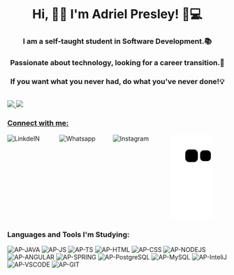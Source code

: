 <h1 align="center">Hi, 🤜🤛 I'm Adriel Presley! 🧑💻</h1>
<h3 align="center">I am a self-taught student in Software Development.📚</h3>
<h3 align="center">Passionate about technology, looking for a career transition.🙏</h3>
<h3 align="center">If you want what you never had, do what you've never done!💡</h3>
<br>

<div>
  <a href="https://github.com/AdrielPresley">
  <img height="190" src="https://github-readme-stats.vercel.app/api?username=AdrielPresley&show_icons=true&theme=tokyonight&include_all_commits=true&count_private=true"/>
  <img height="190" src="https://github-readme-stats.vercel.app/api/top-langs/?username=AdrielPresley&layout=compact&langs_count=7&theme=tokyonight"/>
</div>

<div>
<h3 align="left">Connect with me:</h3>
<p align="left">
  
<a target="_blank" href="https://www.linkedin.com/in/adrielpresley/">
  <img align="left" alt="LinkdeIN" width="119px" src="https://img.shields.io/badge/LinkedIn-0077B5?style=for-the-badge&logo=linkedin&logoColor=white" />
</a>
<a target="_blank" href="https://api.whatsapp.com/send?phone=5511991801404">
  <img align="left" alt="Whatsapp" width="123px" src="https://img.shields.io/badge/WhatsApp-25D366?style=for-the-badge&logo=whatsapp&logoColor=white" />
</a>
<a target="_blank" href="https://www.instagram.com/adrielpresley/">
  <img align="left" alt="Instagram" width="132px" src="https://img.shields.io/badge/Instagram-E4405F?style=for-the-badge&logo=instagram&logoColor=white" />
</a>
</p>
 
![Snake animation](https://github.com/AdrielPresley/AdrielPresley/blob/output/github-contribution-grid-snake.svg)
 
</div>

<h3 align="left">Languages and Tools I'm Studying:</h3>
<p align="left"> 
<div style="display: inline_block">
  <img aling="center" alt="AP-JAVA" heigth="30" width="40" src="https://cdn.jsdelivr.net/gh/devicons/devicon/icons/java/java-original.svg">
  <img aling="center" alt="AP-JS" heigth="30" width="40" src="https://cdn.jsdelivr.net/gh/devicons/devicon/icons/javascript/javascript-plain.svg">
  <img aling="center" alt="AP-TS" heigth="30" width="40" src="https://cdn.jsdelivr.net/gh/devicons/devicon/icons/typescript/typescript-plain.svg">
  <img aling="center" alt="AP-HTML" heigth="30" width="40" src="https://cdn.jsdelivr.net/gh/devicons/devicon/icons/html5/html5-plain.svg">
  <img aling="center" alt="AP-CSS" heigth="30" width="40" src="https://cdn.jsdelivr.net/gh/devicons/devicon/icons/css3/css3-plain.svg">
  <img aling="center" alt="AP-NODEJS" heigth="30" width="40" src="https://cdn.jsdelivr.net/gh/devicons/devicon/icons/nodejs/nodejs-original.svg">
  <img aling="center" alt="AP-ANGULAR" heigth="30" width="40" src="https://cdn.jsdelivr.net/gh/devicons/devicon/icons/angularjs/angularjs-plain.svg">
  <img aling="center" alt="AP-SPRING" heigth="30" width="40" src="https://cdn.jsdelivr.net/gh/devicons/devicon/icons/spring/spring-original.svg">
  <img aling="center" alt="AP-PostgreSQL" heigth="30" width="40" src="https://cdn.jsdelivr.net/gh/devicons/devicon/icons/postgresql/postgresql-plain.svg">
  <img aling="center" alt="AP-MySQL" heigth="30" width="40" src="https://cdn.jsdelivr.net/gh/devicons/devicon/icons/mysql/mysql-plain.svg">
  <img aling="center" alt="AP-InteliJ" heigth="30" width="40" src="https://cdn.jsdelivr.net/gh/devicons/devicon/icons/intellij/intellij-original.svg">
  <img aling="center" alt="AP-VSCODE" heigth="30" width="40" src="https://cdn.jsdelivr.net/gh/devicons/devicon/icons/vscode/vscode-original.svg">
  <img aling="center" alt="AP-GIT" heigth="30" width="40" src="https://cdn.jsdelivr.net/gh/devicons/devicon/icons/git/git-plain.svg">
</div>
</p>

